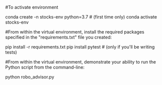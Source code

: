 #To activate environment

conda create -n stocks-env python=3.7 # (first time only)
conda activate stocks-env

#From within the virtual environment, install the required packages specified in the "requirements.txt" file you created:

pip install -r requirements.txt
pip install pytest # (only if you'll be writing tests)

#From within the virtual environment, demonstrate your ability to run the Python script from the command-line:

python robo_advisor.py